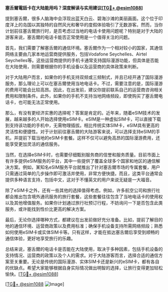**塞舌爾電話卡在大陆能用吗？深度解读与实用建议[[TG💪+ @esim1088](https://t.me/s/esim1088)]**

提到塞舌爾，很多人脑海中会浮现出蓝天白云、碧海沙滩的美丽画面。这个位于印度洋上的岛国以其独特的自然风光和奢华的度假体验吸引了无数游客。然而，当你计划前往塞舌爾旅行时，是否考虑过当地的电话卡使用问题呢？特别是对于大陆的游客来说，塞舌爾的电话卡能否正常使用是一个值得关注的问题。

首先，我们需要了解塞舌爾的通信环境。塞舌爾作为一个相对较小的国家，其通信网络主要由几家本地运营商提供服务，包括Vodafone Seychelles、Airtel Seychelles等。这些运营商提供的手机卡通常支持国际漫游功能，但具体是否能在大陆使用，则需要根据你的手机设备以及运营商的具体政策来判断。

对于大陆用户而言，如果你的手机支持双频或三频制式，并且已经开通了国际漫游服务，那么理论上可以在塞舌爾使用当地电话卡。不过，需要注意的是，国际漫游的费用可能会比较高昂。因此，在出发前，建议你提前联系自己的运营商咨询相关费用和限制条件。此外，如果你的手机不支持当地网络频段，即使购买了塞舌爾电话卡，也可能无法正常使用。

那么，有没有更经济实惠的选择呢？答案是肯定的。近年来，随着eSIM技术的发展，越来越多的人开始选择使用eSIM卡。eSIM是一种虚拟SIM卡，可以直接下载到支持该功能的手机中，无需物理插拔。相比传统实体SIM卡，eSIM具有更高的灵活性和便捷性。对于计划前往塞舌爾的大陆游客来说，可以选择支持eSIM的手机，并提前下载当地的eSIM卡套餐。这样不仅可以避免高昂的国际漫游费用，还能享受更加灵活的通信服务。

当然，在选择eSIM卡时，也需要仔细甄别服务商的信誉和服务质量。目前市面上有许多提供eSIM服务的平台，其中一些提供了覆盖全球多个国家和地区的通信解决方案。例如，某知名eSIM服务平台就推出了针对塞舌爾市场的专属套餐，用户只需通过简单的几步操作即可激活并使用，非常方便快捷。而且，这类平台通常会提供多种语言支持，包括中文，这对于不懂英文的用户来说无疑是一大福音。

除了eSIM卡之外，还有一些其他的选择值得考虑。例如，许多航空公司和旅行社都会推出包含境外通讯服务的旅行套餐，这些套餐往往包含了当地电话卡的使用权以及其他增值服务。如果你计划通过旅行社预订行程，不妨询问一下是否包含此类服务，或许能找到性价比更高的解决方案。

最后，无论你选择哪种方式，都建议在出发前做好充分准备。比如，提前了解目的地的通信环境、运营商政策以及费用标准；确保手机设备支持所需网络频段；熟悉如何使用eSIM卡或实体SIM卡等。只有这样，才能在抵达塞舌爾后享受到顺畅的通信体验，更好地享受旅行的乐趣。

总结来说，塞舌爾的电话卡是否能在大陆使用，取决于多种因素，包括手机设备的支持情况、运营商的政策以及个人的需求。对于大陆游客而言，选择合适的通信方案至关重要。无论是传统的国际漫游、实体SIM卡还是新兴的eSIM卡，都有各自的优缺点。希望大家能够根据自身实际情况做出明智的选择，让旅行变得更加轻松愉快。[[TG💪+ @esim1088](https://t.me/s/esim1088)]

[[TG💪+ @esim1088](https://t.me/s/esim1088) ![Image](https://i.postimg.cc/4NQfJmqS/Snipaste-2025-05-13-00-14-12.png)]